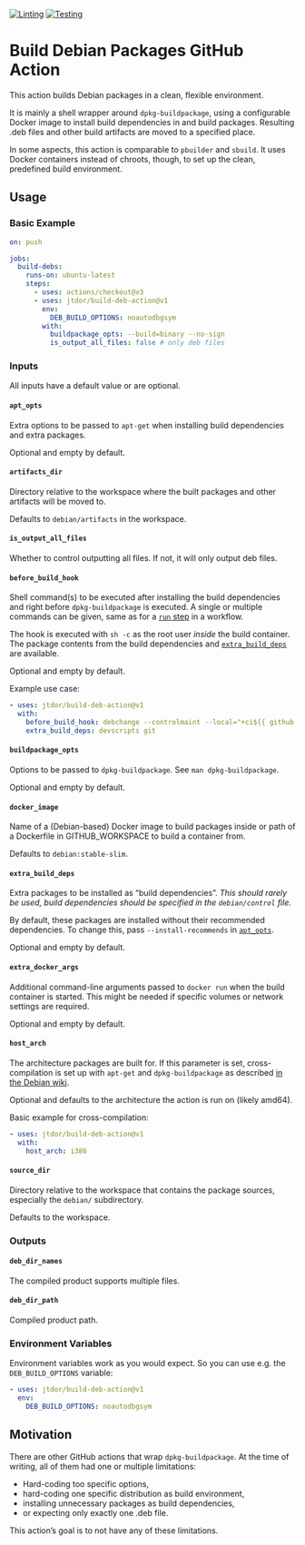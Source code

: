 [![Linting](https://github.com/jtdor/build-deb-action/actions/workflows/lint.yml/badge.svg)](https://github.com/jtdor/build-deb-action/actions/workflows/lint.yml)
[![Testing](https://github.com/jtdor/build-deb-action/actions/workflows/test.yml/badge.svg)](https://github.com/jtdor/build-deb-action/actions/workflows/test.yml)

# Build Debian Packages GitHub Action

This action builds Debian packages in a clean, flexible environment.

It is mainly a shell wrapper around `dpkg-buildpackage`, using a configurable
Docker image to install build dependencies in and build packages. Resulting
.deb files and other build artifacts are moved to a specified place.

In some aspects, this action is comparable to `pbuilder` and `sbuild`. It uses
Docker containers instead of chroots, though, to set up the clean, predefined
build environment.

## Usage
### Basic Example
```yaml
on: push

jobs:
  build-debs:
    runs-on: ubuntu-latest
    steps:
      - uses: actions/checkout@v3
      - uses: jtdor/build-deb-action@v1
        env:
          DEB_BUILD_OPTIONS: noautodbgsym
        with:
          buildpackage_opts: --build=binary --no-sign
          is_output_all_files: false # only deb files
```

### Inputs
All inputs have a default value or are optional.

#### `apt_opts`
Extra options to be passed to `apt-get` when installing build dependencies and
extra packages.

Optional and empty by default.

#### `artifacts_dir`
Directory relative to the workspace where the built packages and other
artifacts will be moved to.

Defaults to `debian/artifacts` in the workspace.

#### `is_output_all_files`
Whether to control outputting all files. If not, it will only output deb files.

#### `before_build_hook`
Shell command(s) to be executed after installing the build dependencies and right
before `dpkg-buildpackage` is executed. A single or multiple commands can be
given, same as for a
[`run` step](https://docs.github.com/en/actions/using-workflows/workflow-syntax-for-github-actions#jobsjob_idstepsrun)
in a workflow.

The hook is executed with `sh -c` as the root user *inside* the build container.
The package contents from the build dependencies and
[`extra_build_deps`](#extra_build_deps) are available.

Optional and empty by default.

Example use case:
```yaml
- uses: jtdor/build-deb-action@v1
  with:
    before_build_hook: debchange --controlmaint --local="+ci${{ github.run_id }}~git$(git rev-parse --short HEAD)" "CI build"
    extra_build_deps: devscripts git
```

#### `buildpackage_opts`
Options to be passed to `dpkg-buildpackage`. See `man dpkg-buildpackage`.

Optional and empty by default.

#### `docker_image`
Name of a (Debian-based) Docker image to build packages inside or path of a
Dockerfile in GITHUB_WORKSPACE to build a container from.

Defaults to `debian:stable-slim`.

#### `extra_build_deps`
Extra packages to be installed as “build dependencies”. *This should rarely be
used, build dependencies should be specified in the `debian/control` file.*

By default, these packages are installed without their recommended
dependencies. To change this, pass `--install-recommends` in
[`apt_opts`](#apt_opts).

Optional and empty by default.

#### `extra_docker_args`
Additional command-line arguments passed to `docker run` when the build
container is started. This might be needed if specific volumes or network
settings are required.

Optional and empty by default.

#### `host_arch`
The architecture packages are built for. If this parameter is set,
cross-compilation is set up with `apt-get` and `dpkg-buildpackage` as described
[in the Debian wiki](https://wiki.debian.org/CrossCompiling#Building_with_dpkg-buildpackage).

Optional and defaults to the architecture the action is run on (likely amd64).

Basic example for cross-compilation:
```yaml
- uses: jtdor/build-deb-action@v1
  with:
    host_arch: i386
```

#### `source_dir`
Directory relative to the workspace that contains the package sources,
especially the `debian/` subdirectory.

Defaults to the workspace.

### Outputs
#### `deb_dir_names`
The compiled product supports multiple files.

#### `deb_dir_path`
Compiled product path.

### Environment Variables
Environment variables work as you would expect. So you can use e.g. the
`DEB_BUILD_OPTIONS` variable:
```yaml
- uses: jtdor/build-deb-action@v1
  env:
    DEB_BUILD_OPTIONS: noautodbgsym
```

## Motivation
There are other GitHub actions that wrap `dpkg-buildpackage`. At the time of
writing, all of them had one or multiple limitations:
 * Hard-coding too specific options,
 * hard-coding one specific distribution as build environment,
 * installing unnecessary packages as build dependencies,
 * or expecting only exactly one .deb file.

This action’s goal is to not have any of these limitations.
